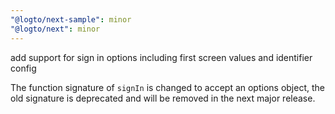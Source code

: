 ```yaml
---
"@logto/next-sample": minor
"@logto/next": minor
---
```


add support for sign in options including first screen values and identifier config

The function signature of `signIn` is changed to accept an options object, the old signature is deprecated and will be removed in the next major release.
